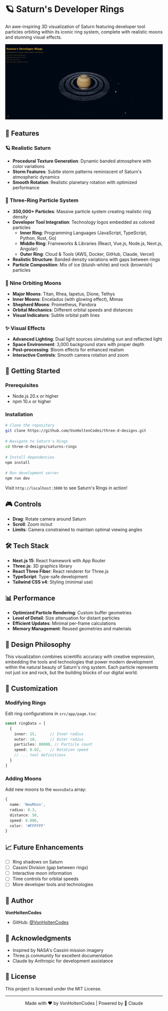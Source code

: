 # 🪐 Saturn's Developer Rings

An awe-inspiring 3D visualization of Saturn featuring developer tool particles orbiting within its iconic ring system, complete with realistic moons and stunning visual effects.

<p align="center">
  <img src="../screenshots/saturn-rings-REV1.png" alt="Saturn's Developer Rings" width="800">
</p>

## 🌟 Features

### 🪐 Realistic Saturn
- **Procedural Texture Generation**: Dynamic banded atmosphere with color variations
- **Storm Features**: Subtle storm patterns reminiscent of Saturn's atmospheric dynamics
- **Smooth Rotation**: Realistic planetary rotation with optimized performance

### 💫 Three-Ring Particle System
- **350,000+ Particles**: Massive particle system creating realistic ring density
- **Developer Tool Integration**: Technology logos embedded as colored particles
  - **Inner Ring**: Programming Languages (JavaScript, TypeScript, Python, Rust, Go)
  - **Middle Ring**: Frameworks & Libraries (React, Vue.js, Node.js, Next.js, Angular)
  - **Outer Ring**: Cloud & Tools (AWS, Docker, GitHub, Claude, Vercel)
- **Realistic Structure**: Banded density variations with gaps between rings
- **Particle Composition**: Mix of ice (bluish-white) and rock (brownish) particles

### 🌙 Nine Orbiting Moons
- **Major Moons**: Titan, Rhea, Iapetus, Dione, Tethys
- **Inner Moons**: Enceladus (with glowing effect), Mimas
- **Shepherd Moons**: Prometheus, Pandora
- **Orbital Mechanics**: Different orbital speeds and distances
- **Visual Indicators**: Subtle orbital path lines

### ✨ Visual Effects
- **Advanced Lighting**: Dual light sources simulating sun and reflected light
- **Space Environment**: 3,000 background stars with proper depth
- **Post-processing**: Bloom effects for enhanced realism
- **Interactive Controls**: Smooth camera rotation and zoom

## 🚀 Getting Started

### Prerequisites
- Node.js 20.x or higher
- npm 10.x or higher

### Installation

```bash
# Clone the repository
git clone https://github.com/VonHoltenCodes/three-d-designs.git

# Navigate to Saturn's Rings
cd three-d-designs/saturns-rings

# Install dependencies
npm install

# Run development server
npm run dev
```

Visit `http://localhost:3000` to see Saturn's Rings in action!

## 🎮 Controls

- **Drag**: Rotate camera around Saturn
- **Scroll**: Zoom in/out
- **Limits**: Camera constrained to maintain optimal viewing angles

## 🛠️ Tech Stack

- **Next.js 15**: React framework with App Router
- **Three.js**: 3D graphics library
- **React Three Fiber**: React renderer for Three.js
- **TypeScript**: Type-safe development
- **Tailwind CSS v4**: Styling (minimal use)

## 📊 Performance

- **Optimized Particle Rendering**: Custom buffer geometries
- **Level of Detail**: Size attenuation for distant particles
- **Efficient Updates**: Minimal per-frame calculations
- **Memory Management**: Reused geometries and materials

## 🎨 Design Philosophy

This visualization combines scientific accuracy with creative expression, embedding the tools and technologies that power modern development within the natural beauty of Saturn's ring system. Each particle represents not just ice and rock, but the building blocks of our digital world.

## 🔧 Customization

### Modifying Rings
Edit ring configurations in `src/app/page.tsx`:
```typescript
const ringData = [
  { 
    inner: 15,      // Inner radius
    outer: 18,      // Outer radius
    particles: 80000, // Particle count
    speed: 0.02,    // Rotation speed
    // ... tool definitions
  }
]
```

### Adding Moons
Add new moons to the `moonsData` array:
```typescript
{ 
  name: 'NewMoon', 
  radius: 0.3, 
  distance: 50, 
  speed: 0.006, 
  color: '#FFFFFF' 
}
```

## 📈 Future Enhancements

- [ ] Ring shadows on Saturn
- [ ] Cassini Division (gap between rings)
- [ ] Interactive moon information
- [ ] Time controls for orbital speeds
- [ ] More developer tools and technologies

## 👤 Author

**VonHoltenCodes**
- GitHub: [@VonHoltenCodes](https://github.com/VonHoltenCodes)

## 🙏 Acknowledgments

- Inspired by NASA's Cassini mission imagery
- Three.js community for excellent documentation
- Claude by Anthropic for development assistance

## 📄 License

This project is licensed under the MIT License.

---

<p align="center">
  Made with ❤️ by VonHoltenCodes | Powered by 🤖 Claude
</p>